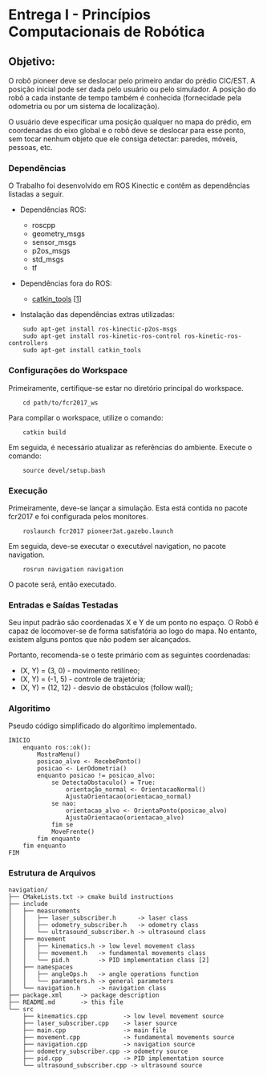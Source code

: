 # Entrega I - Princípios Computacionais de Robótica

## Objetivo:

O robô pioneer deve se deslocar pelo primeiro andar do prédio CIC/EST. A posição inicial pode ser
dada pelo usuário ou pelo simulador. A posição do robô a cada instante de tempo também é
conhecida (fornecidade pela odometria ou por um sistema de localização).

O usuário deve especificar uma posição qualquer no mapa do prédio, em coordenadas do eixo
global e o robô deve se deslocar para esse ponto, sem tocar nenhum objeto que ele consiga detectar:
paredes, móveis, pessoas, etc.

### Dependências

O Trabalho foi desenvolvido em ROS Kinectic e contêm as dependências listadas a seguir.

* Dependências ROS:
    * roscpp
    * geometry_msgs
    * sensor_msgs
    * p2os_msgs
    * std_msgs
    * tf

* Dependências fora do ROS:
    * [catkin_tools](http://catkin-tools.readthedocs.io/en/latest/advanced/catkin_shell_verbs.html) [[1]]

* Instalação das dependências extras utilizadas:

```
    sudo apt-get install ros-kinectic-p2os-msgs
    sudo apt-get install ros-kinetic-ros-control ros-kinetic-ros-controllers
    sudo apt-get install catkin_tools
```

### Configurações do Workspace
Primeiramente, certifique-se estar no diretório principal do workspace.

```
    cd path/to/fcr2017_ws
```


Para compilar o workspace, utilize o comando:

```
    catkin build
```
Em seguida, é necessário atualizar as referências do ambiente.
Execute o comando:

```
    source devel/setup.bash
```


### Execução
Primeiramente, deve-se lançar a simulação.
Esta está contida no pacote fcr2017 e foi configurada pelos monitores.

```
    roslaunch fcr2017 pioneer3at.gazebo.launch
```

Em seguida, deve-se executar o executável navigation, no pacote navigation.

```
    rosrun navigation navigation
```

O pacote será, então executado.

### Entradas e Saídas Testadas

Seu input padrão são coordenadas X e Y de um ponto no espaço.
O Robô é capaz de locomover-se de forma satisfatória ao logo do mapa.
No entanto, existem alguns pontos que não podem ser alcançados.

Portanto, recomenda-se o teste primário com as seguintes coordenadas:

* (X, Y) = (3, 0) - movimento retilíneo;
* (X, Y) = (-1, 5) - controle de trajetória;
* (X, Y) = (12, 12) - desvio de obstáculos (follow wall);

### Algoritimo
Pseudo código simplificado do algorítimo implementado.

```
INICIO
    enquanto ros::ok():
        MostraMenu()
        posicao_alvo <- RecebePonto()
        posicao <- LerOdometria()
        enquanto posicao != posicao_alvo:
            se DetectaObstaculo() = True:
                orientação_normal <- OrientacaoNormal()
                AjustaOrientacao(orientacao_normal)
            se nao:
                orientacao_alvo <- OrientaPonto(posicao_alvo)
                AjustaOrientacao(orientacao_alvo)
            fim se
            MoveFrente()
        fim enquanto
    fim enquanto
FIM
```

### Estrutura de Arquivos

```
navigation/
├── CMakeLists.txt -> cmake build instructions
├── include
│   ├── measurements
│   │   ├── laser_subscriber.h      -> laser class
│   │   ├── odometry_subscriber.h   -> odometry class
│   │   └── ultrasound_subscriber.h -> ultrasound class
│   ├── movement
│   │   ├── kinematics.h -> low level movement class
│   │   ├── movement.h   -> fundamental movements class
│   │   └── pid.h        -> PID implementation class [2]
│   ├── namespaces
│   │   ├── angleOps.h   -> angle operations function
│   │   └── parameters.h -> general parameters
│   └── navigation.h     -> navigation class
├── package.xml     -> package description
├── README.md       -> this file
└── src
    ├── kinematics.cpp          -> low level movement source
    ├── laser_subscriber.cpp    -> laser source
    ├── main.cpp                -> main file
    ├── movement.cpp            -> fundamental movements source
    ├── navigation.cpp          -> navigation source
    ├── odometry_subscriber.cpp -> odometry source
    ├── pid.cpp                 -> PID implementation source
    └── ultrasound_subscriber.cpp -> ultrasound source

```

[1]: http://www.ros.org/news/2016/04/5-reasons-ros-users-will-want-to-try-catkin-tools-beta-2.html
[2]: https://gist.github.com/bradley219/5373998
